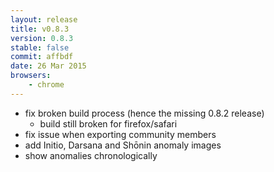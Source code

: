 ```yaml
---
layout: release
title: v0.8.3
version: 0.8.3
stable: false
commit: affbdf
date: 26 Mar 2015
browsers:
    - chrome
---
```


- fix broken build process (hence the missing 0.8.2 release)
    - build still broken for firefox/safari
- fix issue when exporting community members
- add Initio, Darsana and Shōnin anomaly images
- show anomalies chronologically
